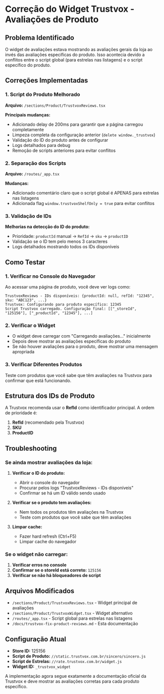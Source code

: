 # Correção do Widget Trustvox - Avaliações de Produto

## Problema Identificado

O widget de avaliações estava mostrando as avaliações gerais da loja ao invés das avaliações específicas do produto. Isso acontecia devido a conflitos entre o script global (para estrelas nas listagens) e o script específico do produto.

## Correções Implementadas

### 1. Script do Produto Melhorado

**Arquivo:** `/sections/Product/TrustvoxReviews.tsx`

**Principais mudanças:**
- Adicionado delay de 200ms para garantir que a página carregou completamente
- Limpeza completa da configuração anterior (`delete window._trustvox`)
- Validação do ID do produto antes de configurar
- Logs detalhados para debug
- Remoção de scripts anteriores para evitar conflitos

### 2. Separação dos Scripts

**Arquivo:** `/routes/_app.tsx`

**Mudanças:**
- Adicionado comentário claro que o script global é APENAS para estrelas nas listagens
- Adicionada flag `window.trustvoxShelfOnly = true` para evitar conflitos

### 3. Validação de IDs

**Melhorias na detecção do ID do produto:**
- Prioridade: `productId` manual → `RefId` → `sku` → `productID`
- Validação se o ID tem pelo menos 3 caracteres
- Logs detalhados mostrando todos os IDs disponíveis

## Como Testar

### 1. Verificar no Console do Navegador

Ao acessar uma página de produto, você deve ver logs como:
```
TrustvoxReviews - IDs disponíveis: {productId: null, refId: "12345", sku: "ABC123", ...}
Trustvox: Configurando para produto específico: 12345
Script Trustvox carregado. Configuração final: [["_storeId", "125156"], ["_productId", "12345"], ...]
```

### 2. Verificar o Widget

- O widget deve carregar com "Carregando avaliações..." inicialmente
- Depois deve mostrar as avaliações específicas do produto
- Se não houver avaliações para o produto, deve mostrar uma mensagem apropriada

### 3. Verificar Diferentes Produtos

Teste com produtos que você sabe que têm avaliações na Trustvox para confirmar que está funcionando.

## Estrutura dos IDs de Produto

A Trustvox recomenda usar o **RefId** como identificador principal. A ordem de prioridade é:

1. **RefId** (recomendado pela Trustvox)
2. **SKU** 
3. **ProductID**

## Troubleshooting

### Se ainda mostrar avaliações da loja:

1. **Verificar o ID do produto:**
   - Abrir o console do navegador
   - Procurar pelos logs "TrustvoxReviews - IDs disponíveis"
   - Confirmar se há um ID válido sendo usado

2. **Verificar se o produto tem avaliações:**
   - Nem todos os produtos têm avaliações na Trustvox
   - Teste com produtos que você sabe que têm avaliações

3. **Limpar cache:**
   - Fazer hard refresh (Ctrl+F5)
   - Limpar cache do navegador

### Se o widget não carregar:

1. **Verificar erros no console**
2. **Confirmar se o storeId está correto:** `125156`
3. **Verificar se não há bloqueadores de script**

## Arquivos Modificados

- `/sections/Product/TrustvoxReviews.tsx` - Widget principal de avaliações
- `/sections/Product/TrustvoxWidget.tsx` - Widget alternativo
- `/routes/_app.tsx` - Script global para estrelas nas listagens
- `/docs/trustvox-fix-product-reviews.md` - Esta documentação

## Configuração Atual

- **Store ID:** 125156
- **Script de Produto:** `//static.trustvox.com.br/sincero/sincero.js`
- **Script de Estrelas:** `//rate.trustvox.com.br/widget.js`
- **Widget ID:** `_trustvox_widget`

A implementação agora segue exatamente a documentação oficial da Trustvox e deve mostrar as avaliações corretas para cada produto específico.